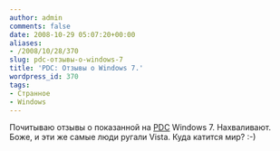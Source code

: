 ```yaml
---
author: admin
comments: false
date: 2008-10-29 05:07:20+00:00
aliases:
- /2008/10/28/370
slug: pdc-отзывы-о-windows-7
title: 'PDC: Отзывы о Windows 7.'
wordpress_id: 370
tags:
- Странное
- Windows
---
```


Почитываю отзывы о показанной на [PDC](http://www.microsoftpdc.com/) Windows 7. Нахваливают. Боже, и эти же самые люди ругали Vista. Куда катится мир? :-)
